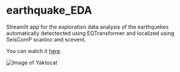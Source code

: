 # earthquake_EDA
Streamlit app for the exploration data analysis of the earthquekes automatically detectected using EQTransformer and localized using SeisComP scanloc and scevent.

You can watch it [here](https://mesetas-ai-picker.herokuapp.com/).

![Image of Yaktocat](https://octodex.github.com/images/yaktocat.png)
